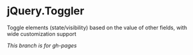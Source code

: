 # jQuery.Toggler

Toggle elements (state/visibility) based on the value of other fields, with wide customization support

_This branch is for gh-pages_